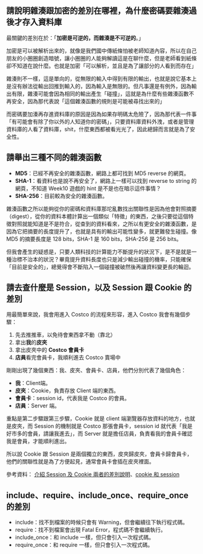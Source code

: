 ## 請說明雜湊跟加密的差別在哪裡，為什麼密碼要雜湊過後才存入資料庫
最關鍵的差別在於：「**加密是可逆的，而雜湊是不可逆的**。」

加密是可以被解析出來的，就像是我們國中傳紙條怕被老師知道內容，所以在自己朋友的小圈圈創造暗號，讓小圈圈的人能夠解讀這是在聊什麼，但是老師看到紙條卻不知道在說什麼。也就是加密「可以解析，並且是為了讓部分的人看到而存在」

雜湊則不一樣，這是單向的，從無限的輸入中得到有限的輸出，也就是說它基本上是沒有辦法從輸出回推到輸入的，因為輸入是無限的。但凡事還是有例外，因為輸出有限，雜湊可能會因為相同的輸出產生「碰撞」，這就是為什麼有些雜湊函數不再安全，因為那代表說「這個雜湊函數的規則是可能被尋找出來的」

而密碼要加湊再存進資料庫的原因是因為如果存明碼太危險了，因為那代表一件事「有可能會有除了你以外的人知道你的密碼」，只要資料庫資料外洩，或者是管理資料庫的人看了資料庫，shit，什麼東西都被看光光了，因此總歸而言就是為了安全性。

## 請舉出三種不同的雜湊函數
* **MD5**：已經不再安全的雜湊函數，網路上都可找到 MD5 reverse 的網頁。
* **SHA-1**：看資料也是說不再安全了，網路上一樣可以找到 reverse to string 的網頁，不知道 Week10 遊戲的 hint 是不是也在暗示這件事情？
* **SHA-256**：目前較為安全的雜湊函數。

雜湊函數之所以能夠從你的密碼和資料庫那坨亂數找出關聯性是因為他會對照摘要（digest），從你的資料本體計算出一個類似「特徵」的東西，之後只要從這個特徵對照就能知道是不是符合，從查到的資料看來，之所以有更安全的雜湊函數，是因為它把摘要的長度提升了，也就是具有的輸出可能性變多，就更難發生碰撞。像 MD5 的摘要長度是 128 bits，SHA-1 是 160 bits，SHA-256 是 256 bits。

但我會產生的疑惑是，只要人類科技的計算能力不斷提升的狀況下，是不是就是一種治標不治本的狀況？畢竟提升資料長度也只是減少輸出碰撞的機率，只能確保「目前是安全的」，總覺得會不斷陷入一個碰撞被破然後再讓資料變更長的輪迴。

## 請去查什麼是 Session，以及 Session 跟 Cookie 的差別
用最簡單來說，我會用進入 Costco 的流程來形容，進入 Costco 我會有幾個步驟：
1. 先去推推車，以免待會東西拿不動（靠北）
2. 拿出**我**的**皮夾**
3. 拿出皮夾中的 **Costco 會員卡**
4. **店員**看完會員卡，我順利進去 Costco 賣場中

剛剛出現了幾個東西：我、皮夾、會員卡、店員，他們分別代表了幾個角色：

* **我**：Client端。
* **皮夾**：Cookie，負責存放 Client 端的東西。
* **會員卡**：session id，代表我是 Costco 的會員。
* **店員**：Server 端。

重點是第二步驟跟第三步驟，Cookie 就是 client 端瀏覽器存放資料的地方，也就是皮夾，而 Session 的機制就是 Costco 那張會員卡，session id 就代表「我是好市多的會員，請讓我進去」，而 Server 就是擔任店員，負責看我的會員卡確認我是會員，才能順利進出。

所以說 Cookie 跟 Session 是兩個獨立的東西，皮夾歸皮夾，會員卡歸會員卡，他們的關聯性就是為了方便起見，通常會員卡會插在皮夾裡面。

參考資料： [介紹 Session 及 Cookie 兩者的差別說明](https://blog.hellojcc.tw/2016/01/12/introduce-session-and-cookie/)、[cookie 和 session](http://wiki.jikexueyuan.com/project/node-lessons/cookie-session.html)
## include、require、include_once、require_once 的差別
* include：找不到檔案的時候只會有 Warning，但會繼續往下執行程式碼。
* require：找不到檔案會出現 Fatal Error，程式碼不會繼續執行。
* include_once：和 include 一樣，但只會引入一次程式碼。
* require_once：和 require 一樣，但只會引入一次程式碼。